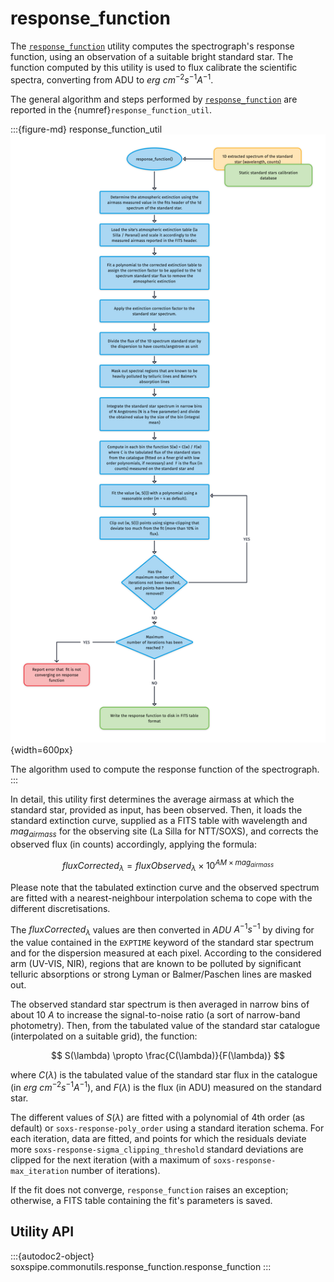 # response_function

The [`response_function`](#soxspipe.commonutils.response_function) utility computes the spectrograph's response function, using an observation of a suitable bright standard star. The function computed by this utility is used to flux calibrate the scientific spectra, converting from ADU to $erg$ $cm^{-2} s^{-1} A^{-1}$.

The general algorithm and steps performed by [`response_function`](#soxspipe.commonutils.response_function) are reported in the {numref}`response_function_util`.

:::{figure-md} response_function_util
![](response_function.png){width=600px}

The algorithm used to compute the response function of the spectrograph.
:::

In detail, this utility first determines the average airmass at which the standard star, provided as input, has been observed. Then, it loads the standard extinction curve, supplied as a FITS table with wavelength and $mag_{airmass}$ for the observing site (La Silla for NTT/SOXS), and corrects the observed flux (in counts) accordingly, applying the formula:

$$
fluxCorrected_{\lambda} = fluxObserved_{\lambda} \times 10^{AM \times mag_{airmass}}
$$

Please note that the tabulated extinction curve and the observed spectrum are fitted with a nearest-neighbour interpolation schema to cope with the different discretisations.

The $fluxCorrected_{\lambda}$ values are then converted in $ADU$ ${A}^{-1} s^{-1}$ by diving for the value contained in the `EXPTIME` keyword of the standard star spectrum and for the dispersion measured at each pixel. According to the considered arm (UV-VIS, NIR), regions that are known to be polluted by significant telluric absorptions or strong Lyman or Balmer/Paschen lines are masked out.

The observed standard star spectrum is then averaged in narrow bins of about 10 $A$ to increase the signal-to-noise ratio (a sort of narrow-band photometry). Then, from the tabulated value of the standard star catalogue (interpolated on a suitable grid), the function:

$$
S(\lambda) \propto \frac{C(\lambda)}{F(\lambda)}
$$

where $C(\lambda)$ is the tabulated value of the standard star flux in the catalogue (in $erg$ $cm^{-2} s^{-1} A^{-1}$), and $F(\lambda)$ is the flux (in ADU) measured on the standard star.

The different values of $S(\lambda)$ are fitted with a polynomial of 4th order (as default) or `soxs-response-poly_order` using a standard iteration schema. For each iteration, data are fitted, and points for which the residuals deviate more `soxs-response-sigma_clipping_threshold` standard deviations are clipped for the next iteration (with a maximum of `soxs-response-max_iteration` number of iterations).

If the fit does not converge, `response_function` raises an exception; otherwise, a FITS table containing the fit's parameters is saved.

## Utility API



:::{autodoc2-object} soxspipe.commonutils.response_function.response_function
:::
